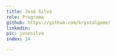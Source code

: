```yaml
---
title: José Silva
role: Programa
github: https://github.com/krystalgamer
linkedin: 
pic: josesilva 
index: 14	

---
```

